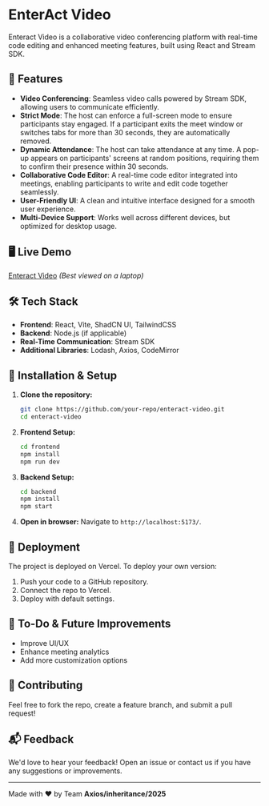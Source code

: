 # EnterAct Video

Enteract Video is a collaborative video conferencing platform with real-time code editing and enhanced meeting features, built using React and Stream SDK.

## 🚀 Features

- **Video Conferencing**: Seamless video calls powered by Stream SDK, allowing users to communicate efficiently.
- **Strict Mode**: The host can enforce a full-screen mode to ensure participants stay engaged. If a participant exits the meet window or switches tabs for more than 30 seconds, they are automatically removed.
- **Dynamic Attendance**: The host can take attendance at any time. A pop-up appears on participants' screens at random positions, requiring them to confirm their presence within 30 seconds.
- **Collaborative Code Editor**: A real-time code editor integrated into meetings, enabling participants to write and edit code together seamlessly.
- **User-Friendly UI**: A clean and intuitive interface designed for a smooth user experience.
- **Multi-Device Support**: Works well across different devices, but optimized for desktop usage.

## 🖥️ Live Demo
[Enteract Video](https://enteract-video.vercel.app/) *(Best viewed on a laptop)*

## 🛠️ Tech Stack

- **Frontend**: React, Vite, ShadCN UI, TailwindCSS
- **Backend**: Node.js (if applicable)
- **Real-Time Communication**: Stream SDK
- **Additional Libraries**: Lodash, Axios, CodeMirror

## 📂 Installation & Setup

1. **Clone the repository:**
   ```sh
   git clone https://github.com/your-repo/enteract-video.git
   cd enteract-video
   ```

2. **Frontend Setup:**
   ```sh
   cd frontend
   npm install
   npm run dev
   ```

3. **Backend Setup:**
   ```sh
   cd backend
   npm install
   npm start
   ```

4. **Open in browser:**
   Navigate to `http://localhost:5173/`.

## 🔧 Deployment
The project is deployed on Vercel. To deploy your own version:
1. Push your code to a GitHub repository.
2. Connect the repo to Vercel.
3. Deploy with default settings.

## 📌 To-Do & Future Improvements
- Improve UI/UX
- Enhance meeting analytics
- Add more customization options

## 🤝 Contributing
Feel free to fork the repo, create a feature branch, and submit a pull request!

## 📬 Feedback
We'd love to hear your feedback! Open an issue or contact us if you have any suggestions or improvements.

---

Made with ❤️ by Team **Axios/inheritance/2025** 


